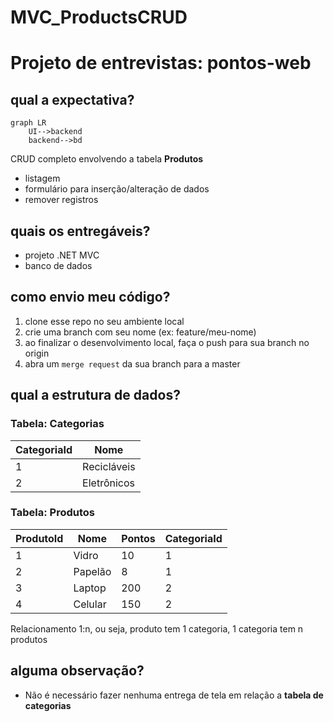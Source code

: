# MVC_ProductsCRUD
# Projeto de entrevistas: **pontos-web**

## qual a expectativa?

```mermaid
graph LR
    UI-->backend
    backend-->bd
```
CRUD completo envolvendo a tabela **Produtos**

- listagem
- formulário para inserção/alteração de dados
- remover registros

## quais os entregáveis?

- projeto .NET MVC
- banco de dados

## como envio meu código?

1. clone esse repo no seu ambiente local
2. crie uma branch com seu nome (ex: feature/meu-nome)
3. ao finalizar o desenvolvimento local, faça o push para sua branch no origin
4. abra um `merge request` da sua branch para a master

## qual a estrutura de dados?

### Tabela: Categorias

| CategoriaId | Nome |
| ------ | ------ |
| 1 | Recicláveis |
| 2 | Eletrônicos |

### Tabela: Produtos
| ProdutoId | Nome | Pontos | CategoriaId |
| ------ | ------ | ------ | ------ |
| 1 | Vidro |10|1|
| 2 | Papelão |8|1|
| 3 | Laptop |200|2|
| 4 | Celular |150|2|


Relacionamento 1:n, ou seja, produto tem 1 categoria, 1 categoria tem n produtos

## alguma observação?

- Não é necessário fazer nenhuma entrega de tela em relação a **tabela de categorias**

